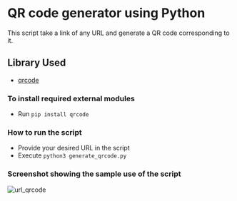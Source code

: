 # QR code generator using Python
This script take a link of any URL and generate a QR code corresponding to it.
## Library Used
* [qrcode](https://github.com/lincolnloop/python-qrcode)

### To install required external modules
* Run `pip install qrcode` 

### How to run the script
- Provide your desired URL in the script
- Execute `python3 generate_qrcode.py`

### Screenshot showing the sample use of the script
![url_qrcode](https://user-images.githubusercontent.com/85709371/151921721-132e76c1-1604-49ad-9234-1ef3cc9ac45b.png)
